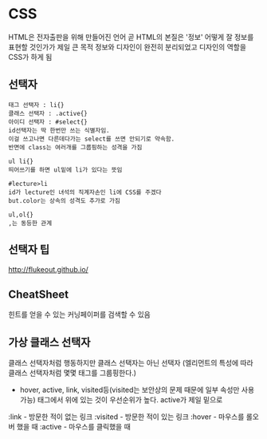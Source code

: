 # CSS
HTML은 전자출판을 위해 만들어진 언어
곧 HTML의 본질은 '정보'
어떻게 잘 정보를 표현할 것인가가 제일 큰 목적
정보와 디자인이 완전히 분리되었고 디자인의 역할을 CSS가 하게 됨


## 선택자
```
태그 선택자 : li{}
클래스 선택자 : .active{}
아이디 선택자 : #select{}
id선택자는 딱 한번만 쓰는 식별자임. 
이걸 쓰고나면 다른데다가는 select를 쓰면 안되기로 약속함.
반면에 class는 여러개를 그룹핑하는 성격을 가짐

ul li{}
띄어쓰기를 하면 ul밑에 li가 있다는 뜻임

#lecture>li
id가 lecture인 녀석의 직계자손인 li에 CSS를 주겠다
but.color는 상속의 성격도 추가로 가짐

ul,ol{}
,는 동등한 관계
```

## 선택자 팁
http://flukeout.github.io/

## CheatSheet
힌트를 얻을 수 있는 커닝페이퍼를 검색할 수 있음



## 가상 클래스 선택자
클래스 선택자처럼 행동하지만 클래스 선택자는 아닌 선택자
(엘리먼트의 특성에 따라 클래스 선택자처럼 몇몇 태그를 그룹핑한다.)
- hover, active, link, visited등(visited는 보안상의 문제 때문에 일부 속성만 사용 가능)
태그에서 위에 있는 것이 우선순위가 높다.
active가 제일 밑으로

:link - 방문한 적이 없는 링크
:visited - 방문한 적이 있는 링크
:hover - 마우스를 롤오버 했을 때 
:active - 마우스를 클릭했을 때
